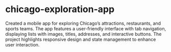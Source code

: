# chicago-exploration-app
Created a mobile app for exploring Chicago’s attractions, restaurants, and sports teams. The app features a user-friendly interface with tab navigation, displaying lists with images, titles, addresses, and interactive buttons. The project highlights responsive design and state management to enhance user interaction.
